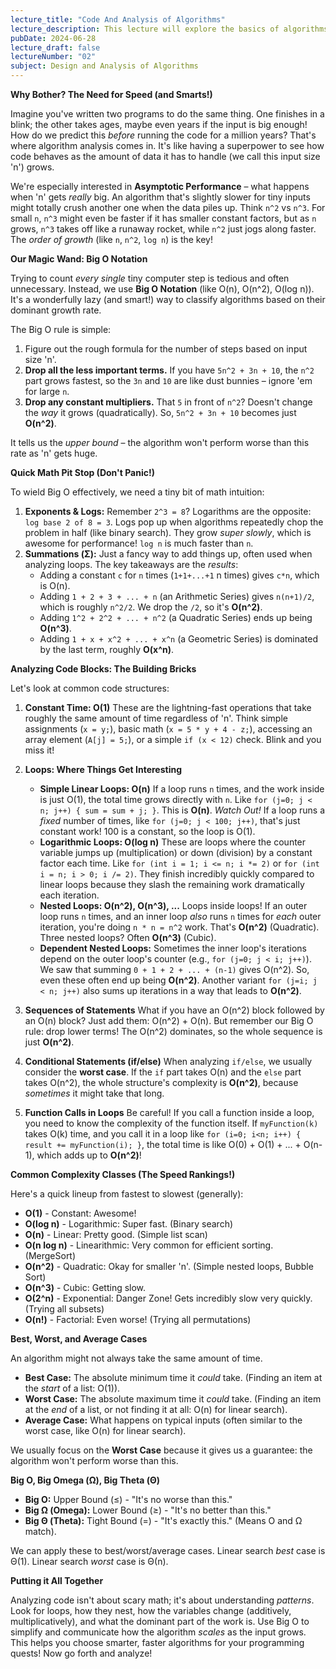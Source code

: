 ```yaml
---
lecture_title: "Code And Analysis of Algorithms"
lecture_description: This lecture will explore the basics of algorithms, including code and analysis of algorithms.
pubDate: 2024-06-28
lecture_draft: false
lectureNumber: "02"
subject: Design and Analysis of Algorithms
---
```


**Why Bother? The Need for Speed (and Smarts!)**

Imagine you've written two programs to do the same thing. One finishes in a blink; the other takes ages, maybe even years if the input is big enough! How do we predict this _before_ running the code for a million years? That's where algorithm analysis comes in. It's like having a superpower to see how code behaves as the amount of data it has to handle (we call this input size 'n') grows.

We're especially interested in **Asymptotic Performance** – what happens when 'n' gets _really_ big. An algorithm that's slightly slower for tiny inputs might totally crush another one when the data piles up. Think `n^2` vs `n^3`. For small `n`, `n^3` might even be faster if it has smaller constant factors, but as `n` grows, `n^3` takes off like a runaway rocket, while `n^2` just jogs along faster. The _order of growth_ (like `n`, `n^2`, `log n`) is the key!

**Our Magic Wand: Big O Notation**

Trying to count _every single_ tiny computer step is tedious and often unnecessary. Instead, we use **Big O Notation** (like O(n), O(n^2), O(log n)). It's a wonderfully lazy (and smart!) way to classify algorithms based on their dominant growth rate.

The Big O rule is simple:

1. Figure out the rough formula for the number of steps based on input size 'n'.
2. **Drop all the less important terms.** If you have `5n^2 + 3n + 10`, the `n^2` part grows fastest, so the `3n` and `10` are like dust bunnies – ignore 'em for large `n`.
3. **Drop any constant multipliers.** That `5` in front of `n^2`? Doesn't change the _way_ it grows (quadratically). So, `5n^2 + 3n + 10` becomes just **O(n^2)**.

It tells us the _upper bound_ – the algorithm won't perform worse than this rate as 'n' gets huge.

**Quick Math Pit Stop (Don't Panic!)**

To wield Big O effectively, we need a tiny bit of math intuition:

1.  **Exponents & Logs:** Remember `2^3 = 8`? Logarithms are the opposite: `log base 2 of 8 = 3`. Logs pop up when algorithms repeatedly chop the problem in half (like binary search). They grow _super slowly_, which is awesome for performance! `log n` is much faster than `n`.
2.  **Summations (Σ):** Just a fancy way to add things up, often used when analyzing loops. The key takeaways are the _results_:
    - Adding a constant `c` for `n` times (`1+1+...+1` n times) gives `c*n`, which is O(n).
    - Adding `1 + 2 + 3 + ... + n` (an Arithmetic Series) gives `n(n+1)/2`, which is roughly `n^2/2`. We drop the `/2`, so it's **O(n^2)**.
    - Adding `1^2 + 2^2 + ... + n^2` (a Quadratic Series) ends up being **O(n^3)**.
    - Adding `1 + x + x^2 + ... + x^n` (a Geometric Series) is dominated by the last term, roughly **O(x^n)**.

**Analyzing Code Blocks: The Building Bricks**

Let's look at common code structures:

1.  **Constant Time: O(1)**
    These are the lightning-fast operations that take roughly the same amount of time regardless of 'n'. Think simple assignments (`x = y;`), basic math (`x = 5 * y + 4 - z;`), accessing an array element (`A[j] = 5;`), or a simple `if (x < 12)` check. Blink and you miss it!

2.  **Loops: Where Things Get Interesting**

    - **Simple Linear Loops: O(n)**
      If a loop runs `n` times, and the work inside is just O(1), the total time grows directly with `n`. Like `for (j=0; j < n; j++) { sum = sum + j; }`. This is **O(n)**.
      _Watch Out!_ If a loop runs a _fixed_ number of times, like `for (j=0; j < 100; j++)`, that's just constant work! 100 is a constant, so the loop is O(1).
    - **Logarithmic Loops: O(log n)**
      These are loops where the counter variable jumps up (multiplication) or down (division) by a constant factor each time. Like `for (int i = 1; i <= n; i *= 2)` or `for (int i = n; i > 0; i /= 2)`. They finish incredibly quickly compared to linear loops because they slash the remaining work dramatically each iteration.
    - **Nested Loops: O(n^2), O(n^3), ...**
      Loops inside loops! If an outer loop runs `n` times, and an inner loop _also_ runs `n` times for _each_ outer iteration, you're doing `n * n = n^2` work. That's **O(n^2)** (Quadratic). Three nested loops? Often **O(n^3)** (Cubic).
    - **Dependent Nested Loops:** Sometimes the inner loop's iterations depend on the outer loop's counter (e.g., `for (j=0; j < i; j++)`). We saw that summing `0 + 1 + 2 + ... + (n-1)` gives O(n^2). So, even these often end up being **O(n^2)**. Another variant `for (j=i; j < n; j++)` also sums up iterations in a way that leads to **O(n^2)**.

3.  **Sequences of Statements**
    What if you have an O(n^2) block followed by an O(n) block? Just add them: O(n^2) + O(n). But remember our Big O rule: drop lower terms! The O(n^2) dominates, so the whole sequence is just **O(n^2)**.

4.  **Conditional Statements (if/else)**
    When analyzing `if/else`, we usually consider the **worst case**. If the `if` part takes O(n) and the `else` part takes O(n^2), the whole structure's complexity is **O(n^2)**, because _sometimes_ it might take that long.

5.  **Function Calls in Loops**
    Be careful! If you call a function inside a loop, you need to know the complexity of the function itself. If `myFunction(k)` takes O(k) time, and you call it in a loop like `for (i=0; i<n; i++) { result += myFunction(i); }`, the total time is like O(0) + O(1) + ... + O(n-1), which adds up to **O(n^2)**!

**Common Complexity Classes (The Speed Rankings!)**

Here's a quick lineup from fastest to slowest (generally):

- **O(1)** - Constant: Awesome!
- **O(log n)** - Logarithmic: Super fast. (Binary search)
- **O(n)** - Linear: Pretty good. (Simple list scan)
- **O(n log n)** - Linearithmic: Very common for efficient sorting. (MergeSort)
- **O(n^2)** - Quadratic: Okay for smaller 'n'. (Simple nested loops, Bubble Sort)
- **O(n^3)** - Cubic: Getting slow.
- **O(2^n)** - Exponential: Danger Zone! Gets incredibly slow very quickly. (Trying all subsets)
- **O(n!)** - Factorial: Even worse! (Trying all permutations)

**Best, Worst, and Average Cases**

An algorithm might not always take the same amount of time.

- **Best Case:** The absolute minimum time it _could_ take. (Finding an item at the _start_ of a list: O(1)).
- **Worst Case:** The absolute maximum time it _could_ take. (Finding an item at the _end_ of a list, or not finding it at all: O(n) for linear search).
- **Average Case:** What happens on typical inputs (often similar to the worst case, like O(n) for linear search).

We usually focus on the **Worst Case** because it gives us a guarantee: the algorithm won't perform worse than this.

**Big O, Big Omega (Ω), Big Theta (Θ)**

- **Big O:** Upper Bound (≤) - "It's no worse than this."
- **Big Ω (Omega):** Lower Bound (≥) - "It's no better than this."
- **Big Θ (Theta):** Tight Bound (=) - "It's exactly this." (Means O and Ω match).

We can apply these to best/worst/average cases. Linear search _best_ case is Θ(1). Linear search _worst_ case is Θ(n).

**Putting it All Together**

Analyzing code isn't about scary math; it's about understanding _patterns_. Look for loops, how they nest, how the variables change (additively, multiplicatively), and what the dominant part of the work is. Use Big O to simplify and communicate how the algorithm _scales_ as the input grows. This helps you choose smarter, faster algorithms for your programming quests! Now go forth and analyze!
